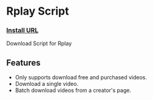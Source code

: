 # Rplay Script
### [Install URL](https://github.com/bambooGHT/rplay-script/raw/refs/heads/new/dist/monkey.user.js)

Download Script for Rplay

## Features
- Only supports download free and purchased videos.
- Download a single video.
- Batch download videos from a creator's page.